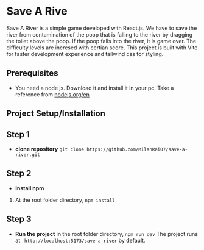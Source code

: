 # Save A Rive
Save A River is a simple game developed with React.js. We have to save the river from contamination of the poop that is falling to the river by dragging the toilet above the poop. If the poop falls into the river, it is game over. The difficulty levels are incresed with certian score. This project is built with Vite for faster development experience and tailwind css for styling.

## Prerequisites
- You need a node js. Download it and install it in your pc. Take a reference from [nodejs.org/en](https://nodejs.org/en)

## Project Setup/Installation

## Step 1
- **clone repository**
```git clone https://github.com/MilanRai07/save-a-river.git```

## Step 2
- **Install npm**

1) At the root folder directory, ```npm install```

## Step 3
- **Run the project**
in the root folder directory, ```npm run dev```
The project runs at ``` http://localhost:5173/save-a-river``` by default.
